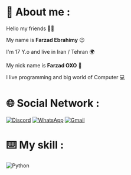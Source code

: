 # 📌 About me :
Hello my friends 👋🏻

My name is **Farzad Ebrahimy** 😉

I'm 17 Y.o and live in Iran / Tehran 🌍

My nick name is **Farzad OXO** 🎈

I live programming and big world of Computer 💻

# 🌐 Social Network :
[![Discord](https://img.shields.io/badge/Discord-%235865F2.svg?style=plastic&logo=discord&logoColor=white)](https://discord.gg/XEpFbnqrTq)
[![WhatsApp](https://img.shields.io/badge/WhatsApp-25D366?style=plastic&logo=whatsapp&logoColor=white)](https://wa.me/9028612543)
[![Gmail](https://img.shields.io/badge/Gmail-D14836?style=plastic&logo=gmail&logoColor=white)](https://farzadebrahimyoxo@gmail.com)
# ⌨️ My skill :
![Python](https://img.shields.io/badge/v1?label=Python&message=91%&logo=python&color=yellow&style=for-the-badge)
